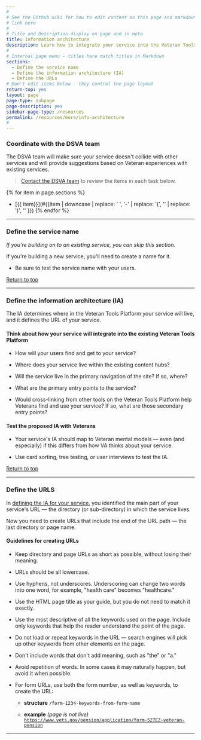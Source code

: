 ```yaml
---
#
# See the Github wiki for how to edit content on this page and markdown styles you can use:
# link here
#
# Title and Description display on page and in meta
title: Information architecture
description: Learn how to integrate your service into the Veteran Tools Platform so your users can easily find (and search for) your service.
#
# Internal page menu - titles here match titles in Markdown
sections:
  - Define the service name
  - Define the information architecture (IA)
  - Define the URLs
# Don't edit items below - they control the page layout
return-top: yes
layout: page
page-type: subpage
page-description: yes
sidebar-page-type: /resources
permalink: /resources/more/info-architecture
#
---
```


### Coordinate with the DSVA team

The DSVA team will make sure your service doesn't collide with other services and will provide suggestions based on Veteran experiences with existing services.

> [Contact the DSVA team]({{site.baseurl}}/contact) to review the items in each task below.

{% for item in page.sections %}
* [{{ item}}](#{{item | downcase | replace: ' ', '-' | replace: '(', '' | replace: ')', '' }})
{% endfor %}

<hr>


### Define the service name

*If you're building on to an existing service, you can skip this section.*

If you're building a new service, you'll need to create a name for it.

* Be sure to test the service name with your users.
<!--* <span class="todo">TODO - provide an example</span>-->

<a href="#">Return to top</a>

<hr>


### Define the information architecture (IA)

The IA determines where in the Veteran Tools Platform your service will live, and it defines the URL of your service.

#### Think about how your service will integrate into the existing Veteran Tools Platform

* How will your users find and get to your service?

* Where does your service live within the existing content hubs?

* Will the service live in the primary navigation of the site? If so, where?

* What are the primary entry points to the service?

* Would cross-linking from other tools on the Veteran Tools Platform help Veterans find and use your service? If so, what are those secondary entry points?


#### Test the proposed IA with Veterans

* Your service's IA should map to Veteran mental models &mdash; even (and especially) if this differs from how VA thinks about your service.

* Use card sorting, tree testing, or user interviews to test the IA.

<a href="#">Return to top</a>

<hr>


### Define the URLS

In [defining the IA for your service](#define-the-information-architecture-ia), you identified the main part of your service's URL &mdash; the directory (or sub-directory) in which the service lives.

Now you need to create URLs that include the end of the URL path &mdash; the last directory or page name.

#### Guidelines for creating URLs

* Keep directory and page URLs as short as possible, without losing their meaning.

* URLs should be all lowercase.

* Use hyphens, not underscores. Underscoring can change two words into one word, for example, "health care" becomes "healthcare."

* Use the HTML page title as your guide, but you do not need to match it exactly.

* Use the most descriptive of all the keywords used on the page. Include only keywords that help the reader understand the point of the page.

* Do not load or repeat keywords in the URL &mdash; search engines will pick up other keywords from other elements on the page.

* Don't include words that don't add meaning, such as "the" or "a."

* Avoid repetition of words. In some cases it may naturally happen, but avoid it when possible.

* For form URLs, use both the form number, as well as keywords, to create the URL:

  * **structure**
    <code>/form-1234-keywords-from-form-name</code>

  * **example** *(page is not live)*
    <code>https://www.vets.gov/pension/application/form-527EZ-veteran-pension</code>

<hr>
